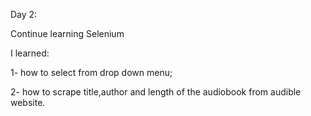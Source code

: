 Day 2:

Continue learning Selenium

I learned:

1- how to select from drop down menu;

2- how to scrape title,author and length of the audiobook from audible website.
